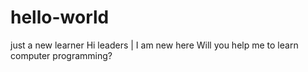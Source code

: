 # hello-world
just a new learner 
Hi leaders |
I am new here
Will you help me to learn computer programming?
